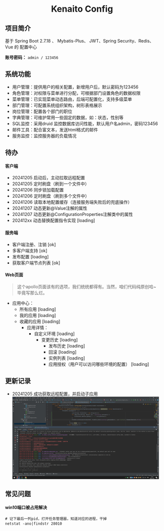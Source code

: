 <h1 style="text-align: center">Kenaito Config</h1>

## 项目简介

基于 Spring Boot 2.7.18 、 Mybatis-Plus、 JWT、Spring Security、Redis、Vue 的 配置中心

**账号密码：** `admin / 123456`

## 系统功能

- 用户管理：提供用户的相关配置，新增用户后，默认密码为123456
- 角色管理：对权限与菜单进行分配，可根据部门设置角色的数据权限
- 菜单管理：已实现菜单动态路由，后端可配置化，支持多级菜单
- 部门管理：可配置系统组织架构，树形表格展示
- 岗位管理：配置各个部门的职位
- 字典管理：可维护常用一些固定的数据，如：状态，性别等
- SQL监控：采用druid 监控数据库访问性能，默认用户名admin，密码123456
- 邮件工具：配合富文本，发送html格式的邮件
- 服务监控：监控服务器的负载情况

## 待办

#### 客户端

- 20241205 启动后，主动拉取远程配置
- 20241205 定时刷盘（刷到一个文件中）
- 20241206 同步锁加载配置
- 20241206 定时刷盘（刷到多个文件中）
- 20241206 读取本地配置缓存（连接服务端失败后的兜底操作）
- 20241207 动态更新@Value注解的属性
- 20241207 动态更新@ConfigurationProperties注解类中的属性
- 202412xx 动态替换配置指令实现 [loading]

#### 服务端

- 客户端注册、注销 [ok]
- 多客户端支持 [ok]
- 发布配置 [loading]
- 获取客户端节点列表 [ok]

#### Web页面

> 这个apollo页面该有的选项，我们统统都得有。当然，咱们代码纯原创哈~  毕竟写那么烂。

- 应用中心：
    - 所有应用 [loading]
    - 我的应用 [loading]
    - 收藏的应用 [loading]
        - 应用详情：
            - 自定义环境 [loading]
                - 变更历史 [loading]
                    - 发布历史 [loading]
                    - 回滚 [loading]
                    - 实例列表 [loading]
                    - 应用授权（用户可以访问哪些环境的配置） [loading]

## 更新记录

- 20241205 成功获取远程配置，并启动子应用
  ![20241205](/doc/d20241205223929.png)

## 常见问题

#### win10端口被占用解决

```shell
# 记下最后一列pid，打开任务管理器，知道对应的进程，干掉
netstat -ano|findstr 28010
```
